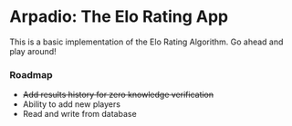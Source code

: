 # Arpadio: The Elo Rating App

This is a basic implementation of the Elo Rating Algorithm. Go ahead and play around!

### Roadmap

+ ~~Add results history for zero knowledge verification~~
+ Ability to add new players
+ Read and write from database
